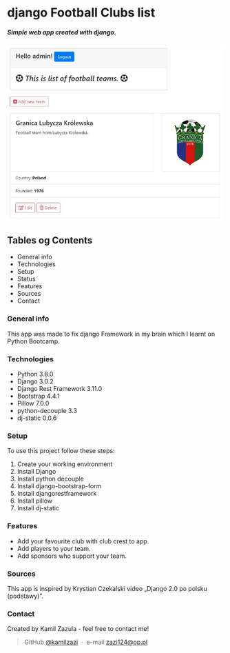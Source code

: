 # django Football Clubs list

##### Simple web app created with django.
![Screenshoot from app](./images/screenshoot_web_app.JPG)

## Tables og Contents   
* General info
* Technologies
* Setup
* Status
* Features
* Sources
* Contact

### General info
This app was made to fix django Framework in my brain which I learnt on Python Bootcamp.

### Technologies
* Python 3.8.0
* Django 3.0.2
* Django Rest Framework 3.11.0
* Bootstrap 4.4.1
* Pillow 7.0.0
* python-decouple 3.3
* dj-static 0.0.6

### Setup
To use this project follow these steps:

1. Create your working environment
2. Install Django
3. Install python decouple
4. Install django-bootstrap-form
5. Install djangorestframework
6. Install pillow
7. Install dj-static

### Features
* Add your favourite club with club crest to app.
* Add  players to your team.
* Add sponsors who support your team.

### Sources
This app is inspired by Krystian Czekalski video „Django 2.0 po polsku (podstawy)”.

### Contact
Created by Kamil Zazula - feel free to contact me!
>
> GitHub [@kamilzazi](https://github.com/kamilzazi) &nbsp;&middot;&nbsp;
> e-mail [zazi124@op.pl]()